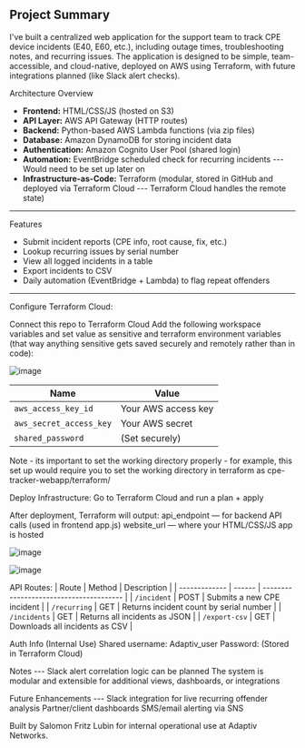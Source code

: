 Project Summary
---

I've built a centralized web application for the support team to track CPE device incidents (E40, E60, etc.), including outage times, troubleshooting notes, and recurring issues. The application is designed to be simple, team-accessible, and cloud-native, deployed on AWS using Terraform, with future integrations planned (like Slack alert checks).

Architecture Overview

- **Frontend:** HTML/CSS/JS (hosted on S3)
- **API Layer:** AWS API Gateway (HTTP routes)
- **Backend:** Python-based AWS Lambda functions (via zip files)
- **Database:** Amazon DynamoDB for storing incident data
- **Authentication:** Amazon Cognito User Pool (shared login)
- **Automation:** EventBridge scheduled check for recurring incidents --- Would need to be set up later on
- **Infrastructure-as-Code:** Terraform (modular, stored in GitHub and deployed via Terraform Cloud --- Terraform Cloud handles the remote state)

---

Features

- Submit incident reports (CPE info, root cause, fix, etc.)
- Lookup recurring issues by serial number
- View all logged incidents in a table
- Export incidents to CSV
- Daily automation (EventBridge + Lambda) to flag repeat offenders

---

Configure Terraform Cloud:

Connect this repo to Terraform Cloud
Add the following workspace variables and set value as sensitive and terraform environment variables (that way anything sensitive gets saved securely and remotely rather than in code):

![image](https://github.com/user-attachments/assets/d0b2a0dc-1bcf-411b-b9e0-4cd1927b8a51)


| Name                    | Value               |
| ----------------------- | ------------------- |
| `aws_access_key_id`     | Your AWS access key |
| `aws_secret_access_key` | Your AWS secret     |
| `shared_password`       | (Set securely)      |

Note - its important to set the working directory properly - for example, this set up would require you to set the working directory in terraform as cpe-tracker-webapp/terraform/

Deploy Infrastructure:
Go to Terraform Cloud and run a plan + apply

After deployment, Terraform will output:
api_endpoint — for backend API calls (used in frontend app.js)
website_url — where your HTML/CSS/JS app is hosted

![image](https://github.com/user-attachments/assets/06f7dd26-14fd-4d4a-bd7e-f2e692d11dbd)

![image](https://github.com/user-attachments/assets/3907fa7f-80e5-4d7b-949c-e5f65cddaf58)


API Routes:
| Route         | Method | Description                             |
| ------------- | ------ | --------------------------------------- |
| `/incident`   | POST   | Submits a new CPE incident              |
| `/recurring`  | GET    | Returns incident count by serial number |
| `/incidents`  | GET    | Returns all incidents as JSON           |
| `/export-csv` | GET    | Downloads all incidents as CSV          |

Auth Info (Internal Use)
Shared username: Adaptiv_user
Password: (Stored in Terraform Cloud)

Notes ---
Slack alert correlation logic can be planned
The system is modular and extensible for additional views, dashboards, or integrations

Future Enhancements ---
Slack integration for live recurring offender analysis
Partner/client dashboards
SMS/email alerting via SNS

Built by Salomon Fritz Lubin for internal operational use at Adaptiv Networks.
